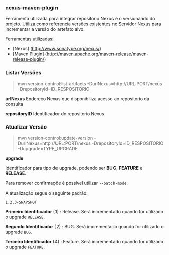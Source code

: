 ### nexus-maven-plugin ###

Ferramenta utilizada para integrar repositorio Nexus e o versionando do projeto. Utiliza como referencia versões existentes no Servidor Nexus para incrementar a versão do artefato alvo.

Ferramentas utilizadas:
  * [Nexus] (http://www.sonatype.org/nexus/)
  * [Maven Plugin] (http://maven.apache.org/maven-release/maven-release-plugin/)
  
### Listar Versões ###

> mvn version-control:list-artifacts -DurlNexus=http://URL:PORT/nexus -DrepositoryId=ID_RESPOSITORIO

**urlNexus** Endereço Nexus que disponibiliza acesso ao repositorio da consulta

**repositoryID** Identificador do repositorio Nexus

### Atualizar Versão ###

> mvn version-control:update-version -DurlNexus=http://URL:PORT/nexus -DrepositoryId=ID_RESPOSITORIO -Dupgrade=TYPE_UPGRADE

**upgrade** 

Identificador para tipo de upgrade, podendo ser **BUG**, **FEATURE** e **RELEASE**.

Para remover confirmaçõe é possivel utilizar `--batch-mode`.

A atualização segue o seguinte padrão:

`1.2.3-SNAPSHOT`

**Primeiro Identificador** (1) : Release. Será incrementado quando for utilizado o upgrade `RELEASE`.

**Segundo Identificador** (2)  : BUG. Será imcrementado quando for utilizado o upgrade `BUG`.

**Terceiro Identificador** (4) : Feature. Será incrementado quando for utilizado o upgrade `FEATURE`.
 
